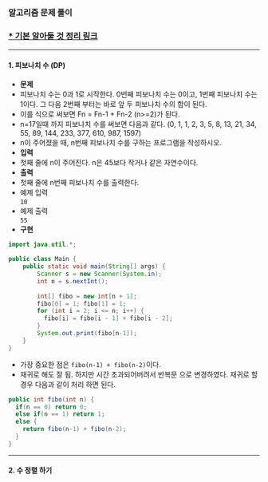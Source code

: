 ### 알고리즘 문제 풀이 
### [* 기본 알아둘 것 정리 링크](https://github.com/ksu3101/TIL/blob/master/Algorithm/base.md)  
---
#### 1. 피보나치 수 (DP)  
- **문제**
 - 피보나치 수는 0과 1로 시작한다. 0번째 피보나치 수는 0이고, 1번째 피보나치 수는 1이다. 그 다음 2번째 부터는 바로 앞 두 피보나치 수의 합이 된다.
 - 이를 식으로 써보면 Fn = Fn-1 + Fn-2 (n>=2)가 된다.
 - n=17일때 까지 피보나치 수를 써보면 다음과 같다. (0, 1, 1, 2, 3, 5, 8, 13, 21, 34, 55, 89, 144, 233, 377, 610, 987, 1597)
 - n이 주어졌을 때, n번째 피보나치 수를 구하는 프로그램을 작성하시오.
- **입력**
 - 첫째 줄에 n이 주어진다. n은 45보다 작거나 같은 자연수이다.
- **출력**
 - 첫째 줄에 n번째 피보나치 수를 출력한다.
 - 예제 입력  
 `10`
 - 예제 출력  
 `55`
- **구현**
```java
import java.util.*;

public class Main {
    public static void main(String[] args) {
        Scanner s = new Scanner(System.in);
        int n = s.nextInt();
        
        int[] fibo = new int[n + 1];
        fibo[0] = 1; fibo[1] = 1;
        for (int i = 2; i <= n; i++) {
          fibo[i] = fibo[i - 1] + fibo[i - 2];
        }
        System.out.print(fibo[n-1]);
    }
}
```
- 가장 중요한 점은 `fibo(n-1) + fibo(n-2)`이다. 
- 재귀로 해도 잘 됨. 하지만 시간 초과되어버려서 반복문 으로 변경하였다. 재귀로 할 경우 다음과 같이 처리 하면 된다. 
```java
public int fibo(int n) {
  if(n == 0) return 0;
  else if(n == 1) return 1;
  else {
    return fibo(n-1) + fibo(n-2);
  }
}
```

---
#### 2. 수 정렬 하기 

